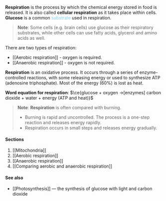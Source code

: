 **Respiration** is the process by which the chemical energy stored in food is released. It is also called **cellular respiration** as it takes place within cells. **Glucose** is a common <span style="color: skyblue">substrate</span> used in respiration.

> **Note**:
> Some cells (e.g. brain cells) use glucose as their respiratory substrates, while other cells can use fatty acids, glycerol and amino acids as well.

There are two types of respiration:
- [[Aerobic respiration]] - oxygen is required.
- [[Anaerobic respiration]] - oxygen is not required.

**Respiration** is an oxidative process. It occurs through a series of enzyme-controlled reactions, with some releasing energy or used to synthesize ATP (adenosine triphosphate). Most of the energy (60%) is lost as heat.

**Word equation for respiration**:
$\ce{glucose + oxygen ->[enzymes] carbon dioxide + water + energy (ATP and heat)}$

> **Note**:
> **Respiration** is often compared with burning.
> - Burning is rapid and uncontrolled. The process is a one-step reaction and releases energy rapidly.
> - Respiration occurs in small steps and releases energy gradually.

#### Sections
1. [[Mitochondria]]
2. [[Aerobic respiration]]
3. [[Anaerobic respiration]]
4. [[Comparing aerobic and anaerobic respiration]]

#### See also
- [[Photosynthesis]] — the synthesis of glucose with light and carbon dioxide
